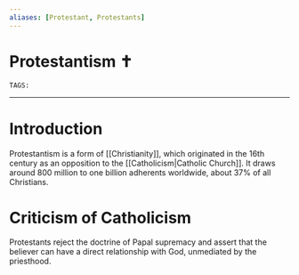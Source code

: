 ```yaml
---
aliases: [Protestant, Protestants]
---
```

# Protestantism ✝️
`TAGS:` 

---
# Introduction
Protestantism is a form of [[Christianity]], which originated in the 16th century as an opposition to the [[Catholicism|Catholic Church]]. It draws around 800 million to one billion adherents worldwide, about 37% of all Christians. 

# Criticism of Catholicism
Protestants reject the doctrine of Papal supremacy and assert that the believer can have a direct relationship with God, unmediated by the priesthood. 